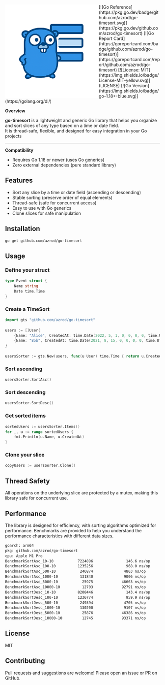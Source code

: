 <p>
<img align="left" width="305"  src="logo.png" alt="go-timesort Logo" />
</p>
[![Go Reference](https://pkg.go.dev/badge/github.com/azrod/go-timesort.svg)](https://pkg.go.dev/github.com/azrod/go-timesort)
[![Go Report Card](https://goreportcard.com/badge/github.com/azrod/go-timesort)](https://goreportcard.com/report/github.com/azrod/go-timesort)
[![License: MIT](https://img.shields.io/badge/License-MIT-yellow.svg)](LICENSE)
[![Go Version](https://img.shields.io/badge/go-1.18+-blue.svg)](https://golang.org/dl/)

**Overview**

**go-timesort** is a lightweight and generic Go library that helps you organize and sort slices of any type based on a time or date field.  
It is thread-safe, flexible, and designed for easy integration in your Go projects

---

**Compatibility**

- Requires Go 1.18 or newer (uses Go generics)
- Zero external dependencies (pure standard library)

## Features

- Sort any slice by a time or date field (ascending or descending)
- Stable sorting (preserve order of equal elements)
- Thread-safe (safe for concurrent access)
- Easy to use with Go generics
- Clone slices for safe manipulation

## Installation

```bash
go get github.com/azrod/go-timesort
```

## Usage

### Define your struct

```go
type Event struct {
    Name string
    Date time.Time
}
```

### Create a TimeSort

```go
import gts "github.com/azrod/go-timesort"

users := []User{
    {Name: "Alice", CreatedAt: time.Date(2022, 5, 1, 0, 0, 0, 0, time.UTC)},
    {Name: "Bob", CreatedAt: time.Date(2021, 8, 15, 0, 0, 0, 0, time.UTC)},
}

usersSorter := gts.New(users, func(u User) time.Time { return u.CreatedAt })
```

### Sort ascending

```go
usersSorter.SortAsc()
```

### Sort descending

```go
usersSorter.SortDesc()
```

### Get sorted items

```go
sortedUsers := usersSorter.Items()
for _, u := range sortedUsers {
    fmt.Println(u.Name, u.CreatedAt)
}
```

### Clone your slice

```go
copyUsers := usersSorter.Clone()
```

## Thread Safety

All operations on the underlying slice are protected by a mutex, making this library safe for concurrent use.

## Performance

The library is designed for efficiency, with sorting algorithms optimized for performance. Benchmarks are provided to help you understand the performance characteristics with different data sizes.

```txt
goarch: arm64
pkg: github.com/azrod/go-timesort
cpu: Apple M1 Pro
BenchmarkSortAsc_10-10           7224896               146.6 ns/op           120 B/op          3 allocs/op
BenchmarkSortAsc_100-10          1235256               968.0 ns/op           120 B/op          3 allocs/op
BenchmarkSortAsc_500-10           246874              4803 ns/op             120 B/op          3 allocs/op
BenchmarkSortAsc_1000-10          131840              9006 ns/op             120 B/op          3 allocs/op
BenchmarkSortAsc_5000-10           25975             46663 ns/op             120 B/op          3 allocs/op
BenchmarkSortAsc_10000-10          12703             92791 ns/op             120 B/op          3 allocs/op
BenchmarkSortDesc_10-10          8208446               143.4 ns/op           120 B/op          3 allocs/op
BenchmarkSortDesc_100-10         1236774               959.9 ns/op           120 B/op          3 allocs/op
BenchmarkSortDesc_500-10          249394              4705 ns/op             120 B/op          3 allocs/op
BenchmarkSortDesc_1000-10         130200              9107 ns/op             120 B/op          3 allocs/op
BenchmarkSortDesc_5000-10          25876             46386 ns/op             120 B/op          3 allocs/op
BenchmarkSortDesc_10000-10         12745             93371 ns/op             120 B/op          3 allocs/op
```

## License

MIT

## Contributing

Pull requests and suggestions are welcome! Please open an issue or PR on GitHub.
